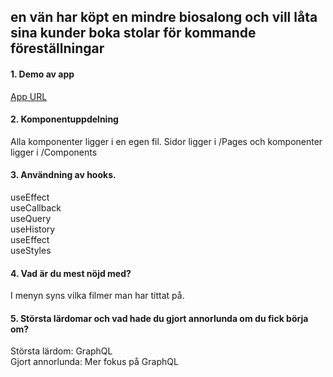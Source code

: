 <!-- @format -->

## en vän har köpt en mindre biosalong och vill låta sina kunder boka stolar för kommande föreställningar

#### 1. Demo av app<br/>

[App URL](https://a172cedcae47474b615c54d510a5d8.herokuapp.com/)

#### 2. Komponentuppdelning<br/>

Alla komponenter ligger i en egen fil. Sidor ligger i /Pages och komponenter ligger i /Components

#### 3. Användning av hooks.</br>

useEffect<br/>
useCallback<br/>
useQuery<br/>
useHistory<br/>
useEffect<br/>
useStyles<br/>

#### 4. Vad är du mest nöjd med?<br/>

I menyn syns vilka filmer man har tittat på.

#### 5. Största lärdomar och vad hade du gjort annorlunda om du fick börja om?<br/>

Största lärdom: GraphQL <br/>
Gjort annorlunda: Mer fokus på GraphQL<br/>

<!--
generate cert, key

```bash
openssl req -newkey rsa:2048 -new -nodes -x509 -days 3650 -keyout key.pem -out cert.pem
```
-->

